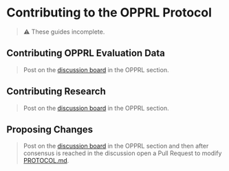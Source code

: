 # Contributing to the OPPRL Protocol

> :warning: These guides incomplete. 

## Contributing OPPRL Evaluation Data

> Post on the [discussion board](https://github.com/spindle-health/spindle-token/discussions) in the OPPRL section. 

## Contributing Research

> Post on the [discussion board](https://github.com/spindle-health/spindle-token/discussions) in the OPPRL section. 

## Proposing Changes

> Post on the [discussion board](https://github.com/spindle-health/spindle-token/discussions) in the OPPRL section
> and then after consensus is reached in the discussion open a Pull Request to modify
> [PROTOCOL.md](https://github.com/spindle-health/spindle-token/blob/main/PROTOCOL.md).

